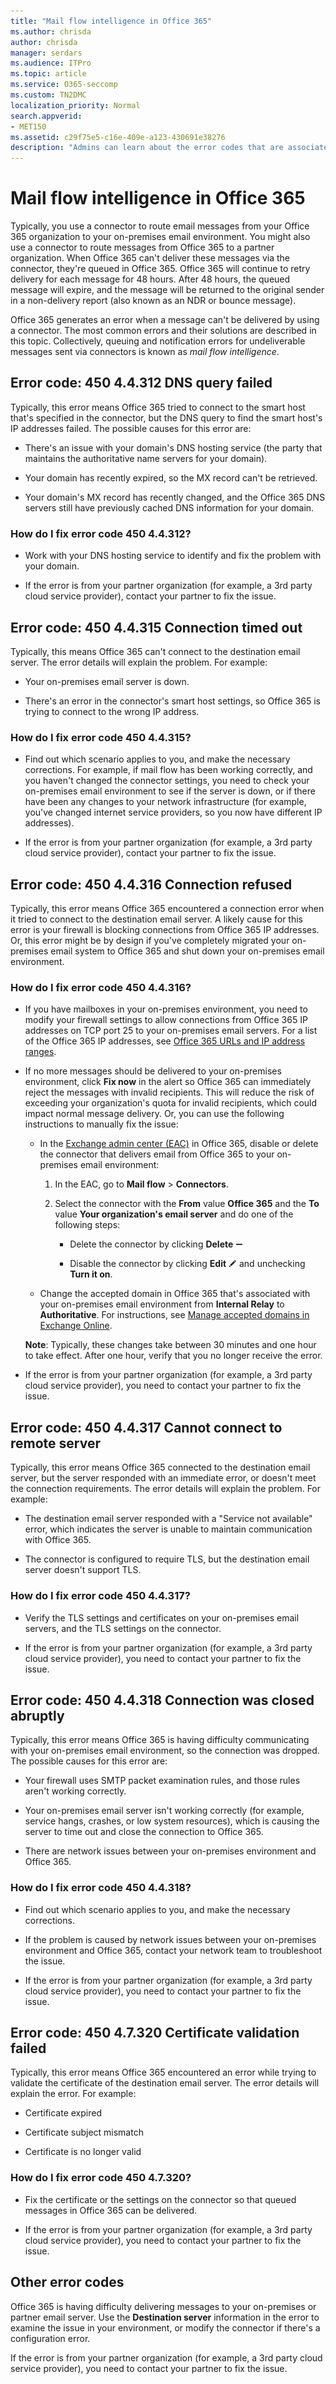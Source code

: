 ```yaml
---
title: "Mail flow intelligence in Office 365"
ms.author: chrisda
author: chrisda
manager: serdars
ms.audience: ITPro
ms.topic: article
ms.service: O365-seccomp
ms.custom: TN2DMC
localization_priority: Normal
search.appverid:
- MET150
ms.assetid: c29f75e5-c16e-409e-a123-430691e38276
description: "Admins can learn about the error codes that are associated with message delivery using connectors in Office 365 (also known as mail flow intelligence)."
---
```


# Mail flow intelligence in Office 365

Typically, you use a connector to route email messages from your Office 365 organization to your on-premises email environment. You might also use a connector to route messages from Office 365 to a partner organization. When Office 365 can't deliver these messages via the connector, they're queued in Office 365. Office 365 will continue to retry delivery for each message for 48 hours. After 48 hours, the queued message will expire, and the message will be returned to the original sender in a non-delivery report (also known as an NDR or bounce message).

Office 365 generates an error when a message can't be delivered by using a connector. The most common errors and their solutions are described in this topic. Collectively, queuing and notification errors for undeliverable messages sent via connectors is known as _mail flow intelligence_.

## Error code: 450 4.4.312 DNS query failed

Typically, this error means Office 365 tried to connect to the smart host that's specified in the connector, but the DNS query to find the smart host's IP addresses failed. The possible causes for this error are:

- There's an issue with your domain's DNS hosting service (the party that maintains the authoritative name servers for your domain).

- Your domain has recently expired, so the MX record can't be retrieved.

- Your domain's MX record has recently changed, and the Office 365 DNS servers still have previously cached DNS information for your domain.

### How do I fix error code 450 4.4.312?

- Work with your DNS hosting service to identify and fix the problem with your domain.

- If the error is from your partner organization (for example, a 3rd party cloud service provider), contact your partner to fix the issue.

## Error code: 450 4.4.315 Connection timed out

Typically, this means Office 365 can't connect to the destination email server. The error details will explain the problem. For example:

- Your on-premises email server is down.

- There's an error in the connector's smart host settings, so Office 365 is trying to connect to the wrong IP address.

### How do I fix error code 450 4.4.315?

- Find out which scenario applies to you, and make the necessary corrections. For example, if mail flow has been working correctly, and you haven't changed the connector settings, you need to check your on-premises email environment to see if the server is down, or if there have been any changes to your network infrastructure (for example, you've changed internet service providers, so you now have different IP addresses).

- If the error is from your partner organization (for example, a 3rd party cloud service provider), contact your partner to fix the issue.

## Error code: 450 4.4.316 Connection refused

Typically, this error means Office 365 encountered a connection error when it tried to connect to the destination email server. A likely cause for this error is your firewall is blocking connections from Office 365 IP addresses. Or, this error might be by design if you've completely migrated your on-premises email system to Office 365 and shut down your on-premises email environment.

### How do I fix error code 450 4.4.316?

- If you have mailboxes in your on-premises environment, you need to modify your firewall settings to allow connections from Office 365 IP addresses on TCP port 25 to your on-premises email servers. For a list of the Office 365 IP addresses, see [Office 365 URLs and IP address ranges](https://support.office.com/article/8548a211-3fe7-47cb-abb1-355ea5aa88a2.aspx).

- If no more messages should be delivered to your on-premises environment, click **Fix now** in the alert so Office 365 can immediately reject the messages with invalid recipients. This will reduce the risk of exceeding your organization's quota for invalid recipients, which could impact normal message delivery. Or, you can use the following instructions to manually fix the issue:

  - In the [Exchange admin center (EAC)](https://docs.microsoft.com/Exchange/exchange-admin-center) in Office 365, disable or delete the connector that delivers email from Office 365 to your on-premises email environment:

    1. In the EAC, go to **Mail flow** \> **Connectors**.

    2. Select the connector with the **From** value **Office 365** and the **To** value **Your organization's email server** and do one of the following steps:

       - Delete the connector by clicking **Delete** ![Remove icon](media/adf01106-cc79-475c-8673-065371c1897b.gif)

       - Disable the connector by clicking **Edit** ![Edit icon](media/ebd260e4-3556-4fb0-b0bb-cc489773042c.gif) and unchecking **Turn it on**.

  - Change the accepted domain in Office 365 that's associated with your on-premises email environment from **Internal Relay** to **Authoritative**. For instructions, see [Manage accepted domains in Exchange Online](https://go.microsoft.com/fwlink/p/?linkid=785428).

  **Note**: Typically, these changes take between 30 minutes and one hour to take effect. After one hour, verify that you no longer receive the error.

- If the error is from your partner organization (for example, a 3rd party cloud service provider), you need to contact your partner to fix the issue.

## Error code: 450 4.4.317 Cannot connect to remote server

Typically, this error means Office 365 connected to the destination email server, but the server responded with an immediate error, or doesn't meet the connection requirements. The error details will explain the problem. For example:

- The destination email server responded with a "Service not available" error, which indicates the server is unable to maintain communication with Office 365.

- The connector is configured to require TLS, but the destination email server doesn't support TLS.

### How do I fix error code 450 4.4.317?

- Verify the TLS settings and certificates on your on-premises email servers, and the TLS settings on the connector.

- If the error is from your partner organization (for example, a 3rd party cloud service provider), you need to contact your partner to fix the issue.

## Error code: 450 4.4.318 Connection was closed abruptly

Typically, this error means Office 365 is having difficulty communicating with your on-premises email environment, so the connection was dropped. The possible causes for this error are:

- Your firewall uses SMTP packet examination rules, and those rules aren't working correctly.

- Your on-premises email server isn't working correctly (for example, service hangs, crashes, or low system resources), which is causing the server to time out and close the connection to Office 365.

- There are network issues between your on-premises environment and Office 365.

### How do I fix error code 450 4.4.318?

- Find out which scenario applies to you, and make the necessary corrections.

- If the problem is caused by network issues between your on-premises environment and Office 365, contact your network team to troubleshoot the issue.

- If the error is from your partner organization (for example, a 3rd party cloud service provider), you need to contact your partner to fix the issue.

## Error code: 450 4.7.320 Certificate validation failed

Typically, this error means Office 365 encountered an error while trying to validate the certificate of the destination email server. The error details will explain the error. For example:

- Certificate expired

- Certificate subject mismatch

- Certificate is no longer valid

### How do I fix error code 450 4.7.320?

- Fix the certificate or the settings on the connector so that queued messages in Office 365 can be delivered.

- If the error is from your partner organization (for example, a 3rd party cloud service provider), you need to contact your partner to fix the issue.

## Other error codes

Office 365 is having difficulty delivering messages to your on-premises or partner email server. Use the **Destination server** information in the error to examine the issue in your environment, or modify the connector if there's a configuration error. 

If the error is from your partner organization (for example, a 3rd party cloud service provider), you need to contact your partner to fix the issue.
